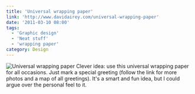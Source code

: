```yaml
---
title: 'Universal wrapping paper'
link: 'http://www.davidairey.com/universal-wrapping-paper'
date: '2011-03-10 08:00'
tags:
  - 'Graphic design'
  - 'Neat stuff'
  - 'wrapping paper'
category: Design
---
```


![](http://www.davidairey.com/images/packaging/universal-wrapping-paper-1.jpg "Universal wrapping paper") Clever idea: use this universal wrapping paper for all occasions. Just mark a special greeting (follow the link for more photos and a map of all greetings). It's a smart and fun idea, but I could argue over the personal feel to it.
